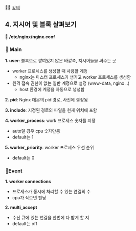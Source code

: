 🧑‍💻 [강의](https://www.youtube.com/watch?v=elVq-jY8jEM&list=PLRUS1nW-Cfnffl6oa8u1jzgiOyeTY_cCA&index=4)

## 4. 지시어 및 블록 살펴보기

📜 **/etc/nginx/nginx.conf**

### 📍 Main

**1. user**: 블록으로 쌓여있지 않은 바깥쪽, 지시어들을 써주는 곳

- worker 프로세스를 생성할 때 사용할 계정
  - nginx는 마스터 프로세스가 생기고 worker 프로세스를 생성함
- 원격 접속 권한이 없는 일반 계정으로 설정 (www-data, nginx ..)
  - host 환경에 계정을 자동으로 생성함

**2. pid**: Nginx 데몬의 pid 경로, 사전에 결정됨

**3. include**: 지정된 경로의 파일을 현재 위치에 포함

**4. worker_process**: work 프로세스 숫자를 지정

- auto일 경우 cpu 숫자만큼
- default는 1

**5. worker_priority**: worker 프로세스 우선 순위

- default는 0

### 📍Event

**1. worker connections**

- 프로세스가 동시에 처리할 수 있는 연결의 수
- cpu가 작으면 펜딩

**2. multi_accept**

- 수신 큐에 있는 연결을 한번에 다 받게 할 지
- default는 off
